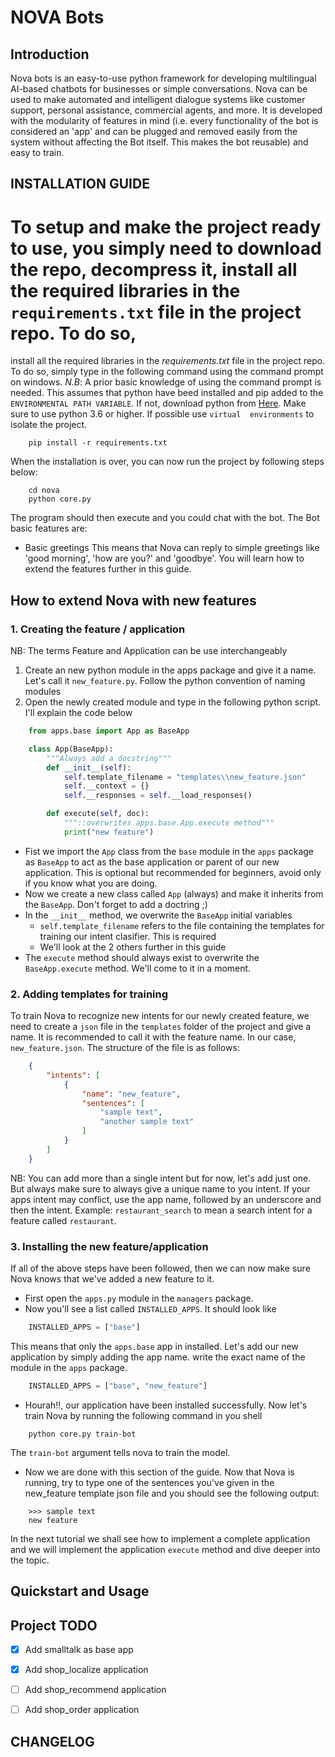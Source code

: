 NOVA Bots
=========

Introduction
-----------
Nova bots is an easy-to-use python framework for developing multilingual AI-based chatbots 
for businesses or simple conversations. Nova can be used to make automated and intelligent dialogue 
systems like customer support, personal assistance, commercial agents, and more. It is developed with 
the modularity of features in mind (i.e. every functionality of the bot is considered an 'app' and can 
be plugged and removed easily from the system without affecting the Bot itself. This makes the bot 
reusable) and easy to train.


INSTALLATION GUIDE
------------------
To setup and make the project ready to use, you simply need to download the repo, decompress it,
install all the required libraries in the `requirements.txt` file in the project repo. To do so, 
=======
install all the required libraries in the *requirements.txt* file in the project repo. To do so,
simply type in the following command using the command prompt on windows.
*N.B*: A prior basic knowledge of using the command prompt is needed. This assumes that python have
beed installed and pip added to the `ENVIRONMENTAL PATH VARIABLE`. If not, download python from
[Here](http://www.python.org). Make sure to use python 3.6 or higher. If possible use `virtual 
environments` to isolate the project.
```shell
    pip install -r requirements.txt
```
When the installation is over, you can now run the project by following steps below:
```shell
    cd nova
    python core.py
```
The program should then execute and you could chat with the bot. The Bot basic features are:
- Basic greetings
This means that Nova can reply to simple greetings like 'good morning', 'how are you?'
and 'goodbye'. You will learn how to extend the features further in this guide.

How to extend Nova with new features
------------------------------------
### 1. Creating the feature / application
NB: The terms Feature and Application can be use interchangeably 
1. Create an new python module in the apps package and give it a name. 
Let's call it ``new_feature.py``. Follow the python convention of naming
modules
2. Open the newly created module and type in the following python script.
I'll explain the code below
```python
    from apps.base import App as BaseApp

    class App(BaseApp):
        """Always add a docstring"""
        def __init__(self):
            self.template_filename = "templates\\new_feature.json"
            self.__context = {}
            self.__responses = self.__load_responses()

        def execute(self, doc):
            """::overwrites apps.base.App.execute method"""
            print("new feature")
```
- Fist we import the ``App`` class from the ``base`` module in the ``apps`` package
as ``BaseApp`` to act as the base application or parent of our new
application. This is optional but recommended for beginners, avoid only if you 
know what you are doing. 
- Now we create a new class called ``App`` (always) and make it inherits 
from the ``BaseApp``. Don't forget to add a doctring ;)
- In the ``__init__`` method, we overwrite the ``BaseApp`` initial variables 
    - ``self.template_filename`` refers to the file containing the templates
    for training our intent clasifier. This is required
    - We'll look at the 2 others further in this guide
- The ``execute`` method should always exist to overwrite the ``BaseApp.execute`` method. We'll come to it in a moment.

### 2. Adding templates for training
To train Nova to recognize new intents for our newly created feature, we need to 
create a ``json`` file in the ``templates`` folder of the project and give a name.
It is recommended to call it with the feature name. In our case, 
``new_feature.json``. The structure of the file is as follows:
```json
    {
        "intents": [
            {
                "name": "new_feature",
                "sentences": [
                    "sample text",
                    "another sample text"
                ]
            }
        ]
    }
```
NB: You can add more than a single intent but for now, let's add just one.
But always make sure to always give a unique name to you intent. If your apps
intent may conflict, use the app name, followed by an underscore and then the 
intent. Example: `restaurant_search` to mean a search intent for a feature 
called `restaurant`.

### 3. Installing the new feature/application
If all of the above steps have been followed, then we can now make sure Nova
knows that we've added a new feature to it. 
- First open the ``apps.py`` module in the ``managers`` package. 
- Now you'll see a list called ``INSTALLED_APPS``. It should look like 
```python
    INSTALLED_APPS = ["base"]
```
This means that only the ``apps.base`` app in installed. Let's add our new 
application by simply adding the app name. write the exact name of the 
module in the ``apps`` package.
```python
    INSTALLED_APPS = ["base", "new_feature"]
```
- Hourah!!, our application have been installed successfully. Now let's train Nova
by running the following command in you shell
```shell
    python core.py train-bot
```
The ``train-bot`` argument tells nova to train the model.
- Now we are done with this section of the guide. Now that Nova is running, 
try to type one of the sentences you've given in the new_feature template 
json file and you should see the following output:
```shell
    >>> sample text
    new feature
```
In the next tutorial we shall see how to implement a complete application
and we will implement the application ``execute`` method and dive deeper
into the topic.


Quickstart and Usage
--------------------



Project TODO
------------
- [x] Add smalltalk as base app
- [x] Add shop_localize application
- [ ] Add shop_recommend application
- [ ] Add shop_order application



CHANGELOG
---------
